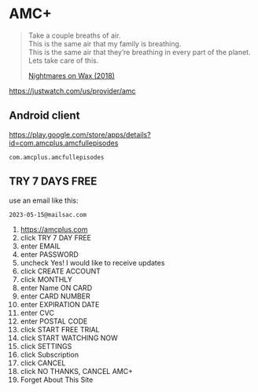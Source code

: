 # AMC+

> Take a couple breaths of air.\
> This is the same air that my family is breathing.\
> This is the same air that they’re breathing in every part of the planet.\
> Lets take care of this.
>
> [Nightmares on Wax (2018)](//youtube.com/watch?v=Vc-XzhnwpVc)

https://justwatch.com/us/provider/amc

## Android client

https://play.google.com/store/apps/details?id=com.amcplus.amcfullepisodes

~~~
com.amcplus.amcfullepisodes
~~~

## TRY 7 DAYS FREE

use an email like this:

~~~
2023-05-15@mailsac.com
~~~

1. https://amcplus.com
2. click TRY 7 DAY FREE
3. enter EMAIL
4. enter PASSWORD
5. uncheck Yes! I would like to receive updates
6. click CREATE ACCOUNT
7. click MONTHLY
8. enter Name ON CARD
9. enter CARD NUMBER
10. enter EXPIRATION DATE
11. enter CVC
12. enter POSTAL CODE
13. click START FREE TRIAL
14. click START WATCHING NOW
15. click SETTINGS
16. click Subscription
17. click CANCEL
18. click NO THANKS, CANCEL AMC+
19. Forget About This Site
